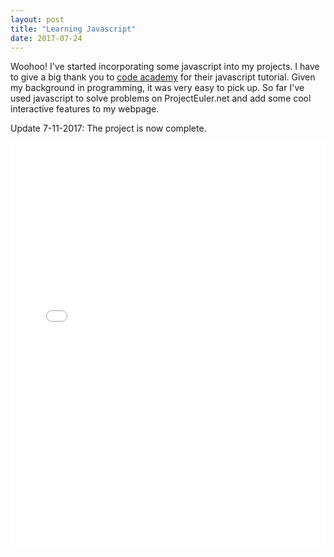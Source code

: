 ```yaml
---
layout: post
title: "Learning Javascript"
date: 2017-07-24
---
```


Woohoo! I've started incorporating some javascript into my projects. I have to give a big thank you to [code academy](https://www.codecademy.com/learn) for their javascript tutorial. Given my background in programming, it was very easy to pick up. So far I've used javascript to solve problems on ProjectEuler.net and add some cool interactive features to my webpage.

Update 7-11-2017: The project is now complete.
<iframe src="/projects/project-euler/index.html" width="100%" height="650" frameborder="0" scrolling="no">
  <p>Your browser does not support iframes.</p>
</iframe>